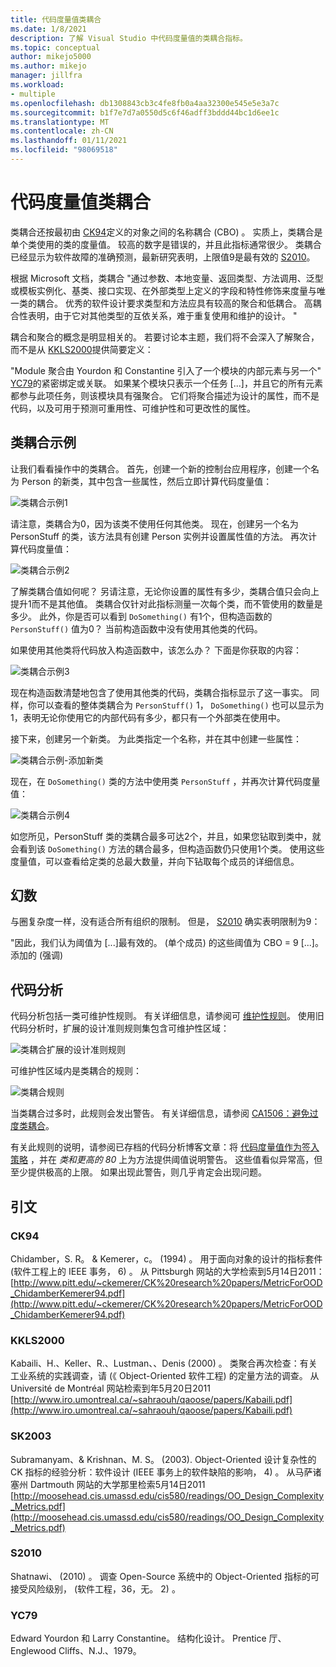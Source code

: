 ```yaml
---
title: 代码度量值类耦合
ms.date: 1/8/2021
description: 了解 Visual Studio 中代码度量值的类耦合指标。
ms.topic: conceptual
author: mikejo5000
ms.author: mikejo
manager: jillfra
ms.workload:
- multiple
ms.openlocfilehash: db1308843cb3c4fe8fb0a4aa32300e545e5e3a7c
ms.sourcegitcommit: b1f7e7d7a0550d5c6f46adff3bddd44bc1d6ee1c
ms.translationtype: MT
ms.contentlocale: zh-CN
ms.lasthandoff: 01/11/2021
ms.locfileid: "98069518"
---
```

# <a name="code-metrics---class-coupling"></a>代码度量值类耦合

类耦合还按最初由 [CK94](#ck94)定义的对象之间的名称耦合 (CBO) 。 实质上，类耦合是单个类使用的类的度量值。 较高的数字是错误的，并且此指标通常很少。 类耦合已经显示为软件故障的准确预测，最新研究表明，上限值9是最有效的 [S2010](#s2010)。

根据 Microsoft 文档，类耦合 "通过参数、本地变量、返回类型、方法调用、泛型或模板实例化、基类、接口实现、在外部类型上定义的字段和特性修饰来度量与唯一类的耦合。 优秀的软件设计要求类型和方法应具有较高的聚合和低耦合。 高耦合性表明，由于它对其他类型的互依关系，难于重复使用和维护的设计。 "

耦合和聚合的概念是明显相关的。 若要讨论本主题，我们将不会深入了解聚合，而不是从 [KKLS2000](#kkls2000)提供简要定义：

"Module 聚合由 Yourdon 和 Constantine 引入了一个模块的内部元素与另一个" [YC79](#yc79)的紧密绑定或关联。 如果某个模块只表示一个任务 [...]，并且它的所有元素都参与此项任务，则该模块具有强聚合。 它们将聚合描述为设计的属性，而不是代码，以及可用于预测可重用性、可维护性和可更改性的属性。

## <a name="class-coupling-example"></a>类耦合示例

让我们看看操作中的类耦合。 首先，创建一个新的控制台应用程序，创建一个名为 Person 的新类，其中包含一些属性，然后立即计算代码度量值：

![类耦合示例1](media/class-coupling-example-1.png)

请注意，类耦合为0，因为该类不使用任何其他类。 现在，创建另一个名为 PersonStuff 的类，该方法具有创建 Person 实例并设置属性值的方法。 再次计算代码度量值：

![类耦合示例2](media/class-coupling-example-2.png)

了解类耦合值如何呢？ 另请注意，无论你设置的属性有多少，类耦合值只会向上提升1而不是其他值。 类耦合仅针对此指标测量一次每个类，而不管使用的数量是多少。 此外，你是否可以看到 `DoSomething()` 有1个，但构造函数的 `PersonStuff()` 值为0？ 当前构造函数中没有使用其他类的代码。

如果使用其他类将代码放入构造函数中，该怎么办？ 下面是你获取的内容：

![类耦合示例3](media/class-coupling-example-3.png)

现在构造函数清楚地包含了使用其他类的代码，类耦合指标显示了这一事实。 同样，你可以查看的整体类耦合为 `PersonStuff()` 1， `DoSomething()` 也可以显示为1，表明无论你使用它的内部代码有多少，都只有一个外部类在使用中。

接下来，创建另一个新类。 为此类指定一个名称，并在其中创建一些属性：

![类耦合示例-添加新类](media/class-coupling-example-add-new-class.png)

现在，在 `DoSomething()` 类的方法中使用类 `PersonStuff` ，并再次计算代码度量值：

![类耦合示例4](media/class-coupling-example-4.png)

如您所见，PersonStuff 类的类耦合最多可达2个，并且，如果您钻取到类中，就会看到该 `DoSomething()` 方法的耦合最多，但构造函数仍只使用1个类。  使用这些度量值，可以查看给定类的总最大数量，并向下钻取每个成员的详细信息。

## <a name="the-magic-number"></a>幻数

与圈复杂度一样，没有适合所有组织的限制。 但是， [S2010](#s2010) 确实表明限制为9：

"因此，我们认为阈值为 [...]最有效的。  (单个成员) 的这些阈值为 CBO = 9 [...]。 添加的 (强调) 

## <a name="code-analysis"></a>代码分析

代码分析包括一类可维护性规则。 有关详细信息，请参阅可 [维护性规则](/dotnet/fundamentals/code-analysis/quality-rules/maintainability-warnings)。 使用旧代码分析时，扩展的设计准则规则集包含可维护性区域：

![类耦合扩展的设计准则规则](media/class-coupling-extended-design-guideline-rules.png)

可维护性区域内是类耦合的规则：

![类耦合规则](media/class-coupling-maintainability-area-rules.png)

当类耦合过多时，此规则会发出警告。 有关详细信息，请参阅 [CA1506：避免过度类耦合](/dotnet/fundamentals/code-analysis/quality-rules/ca1506)。

有关此规则的说明，请参阅已存档的代码分析博客文章：将 [代码度量值作为签入策略](/archive/blogs/codeanalysis/code-metrics-as-check-in-policy) ，并在 *类和更高的 80* 上为方法提供阈值说明警告。  这些值看似异常高，但至少提供极高的上限。 如果出现此警告，则几乎肯定会出现问题。

## <a name="citations"></a>引文

### <a name="ck94"></a>CK94

Chidamber，S. R。 & Kemerer，c。  (1994) 。 用于面向对象的设计的指标套件 (软件工程上的 IEEE 事务， 6) 。 从 Pittsburgh 网站的大学检索到5月14日2011： [http://www.pitt.edu/~ckemerer/CK%20research%20papers/MetricForOOD_ChidamberKemerer94.pdf](http://www.pitt.edu/~ckemerer/CK%20research%20papers/MetricForOOD_ChidamberKemerer94.pdf)

### <a name="kkls2000"></a>KKLS2000

Kabaili、H.、Keller、R.、Lustman、、Denis (2000) 。 类聚合再次检查：有关工业系统的实践调查，请 (《 Object-Oriented 软件工程) 的定量方法的调查。 从 Université de Montréal 网站检索到年5月20日2011 [http://www.iro.umontreal.ca/~sahraouh/qaoose/papers/Kabaili.pdf](http://www.iro.umontreal.ca/~sahraouh/qaoose/papers/Kabaili.pdf)

### <a name="sk2003"></a>SK2003

Subramanyam、& Krishnan、M. S。 (2003). Object-Oriented 设计复杂性的 CK 指标的经验分析：软件设计 (IEEE 事务上的软件缺陷的影响， 4) 。 从马萨诸塞州 Dartmouth 网站的大学那里检索5月14日2011 [http://moosehead.cis.umassd.edu/cis580/readings/OO_Design_Complexity_Metrics.pdf](http://moosehead.cis.umassd.edu/cis580/readings/OO_Design_Complexity_Metrics.pdf)

### <a name="s2010"></a>S2010

Shatnawi、 (2010) 。 调查 Open-Source 系统中的 Object-Oriented 指标的可接受风险级别， (软件工程，36，无。 2) 。

### <a name="yc79"></a>YC79

Edward Yourdon 和 Larry Constantine。 结构化设计。 Prentice 厅、Englewood Cliffs、N.J.、1979。